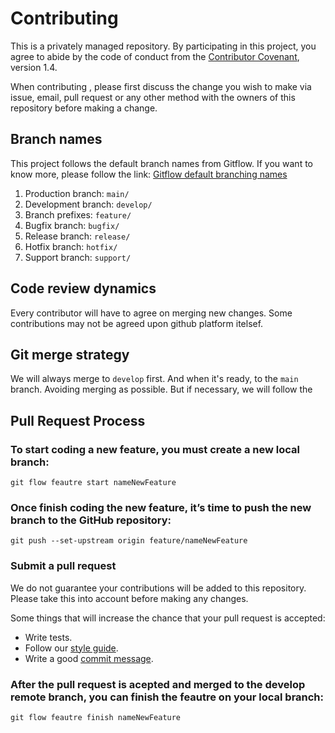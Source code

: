 # Contributing

This is a privately managed repository. By participating in this project, you agree to abide by the code of conduct from the [Contributor Covenant], version 1.4. 

[Contributor Covenant]: http://contributor-covenant.org/version/1/4

When contributing , please first discuss the change you wish to make via issue, email, pull request or any other method with the owners of this repository before making a change.

## Branch names

This project follows the default branch names from Gitflow. If you want to know more, please follow the link: [Gitflow default branching names]

1. Production branch: `main/`
2. Development branch: `develop/`
3. Branch prefixes: `feature/`
4. Bugfix branch: `bugfix/`
5. Release branch: `release/`
6. Hotfix branch: `hotfix/`
7. Support branch: `support/`

[Gitflow default branching names]: https://zellwk.com/blog/git-flow

## Code review dynamics

Every contributor will have to agree on merging new changes. Some contributions may not be agreed upon github platform itelsef.

## Git merge strategy

We will always merge to `develop` first. And when it's ready, to the `main` branch. Avoiding merging as possible. But if necessary, we will follow the 

## Pull Request Process

### To start coding a new feature, you must create a new local branch:

    git flow feautre start nameNewFeature

### Once finish coding the new feature, it’s time to push the new branch to the GitHub repository:

    git push --set-upstream origin feature/nameNewFeature

### Submit a pull request

We do not guarantee your contributions will be added to this repository. Please take this into account before making any changes.

Some things that will increase the chance that your pull request is accepted:

* Write tests.
* Follow our [style guide].
* Write a good [commit message].

[style guide]: https://github.com/airbnb/javascript/tree/master/react
[commit message]: http://tbaggery.com/2008/04/19/a-note-about-git-commit-messages.html

### After the pull request is acepted and merged to the develop remote branch, you can finish the feautre on your local branch:

    git flow feautre finish nameNewFeature
